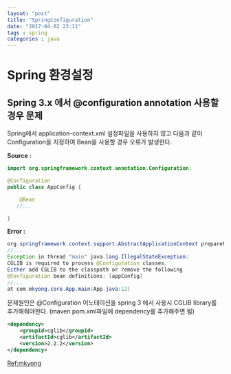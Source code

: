 ```yaml
---
layout: "post"
title: "SpringConfiguration"
date: "2017-04-02 23:11"
tags : spring
categories : java
---
```



# Spring 환경설정

## Spring 3.x 에서 @configuration annotation 사용할 경우 문제

Spring에서 application-context.xml 설정파일을 사용하지 않고 다음과 같이 Configuration을 지정하여 Bean을 사용할 경우 오류가 발생한다.

**Source :**
```java
import org.springframework.context.annotation.Configuration;

@Configuration
public class AppConfig {

	@Bean
   //...

}
```

**Error :**
```java
org.springframework.context.support.AbstractApplicationContext prepareRefresh
//...
Exception in thread "main" java.lang.IllegalStateException:
CGLIB is required to process @Configuration classes.
Either add CGLIB to the classpath or remove the following
@Configuration bean definitions: [appConfig]
//...
at com.mkyong.core.App.main(App.java:12)
```

문제원인은 @Configuration 어노테이션을 spring 3 에서 사용시  CGLIB  library를 추가해줘야한다.
(maven pom.xml파일에 dependency를 추가해주면 됨)

```xml
<dependency>
	<groupId>cglib</groupId>
	<artifactId>cglib</artifactId>
	<version>2.2.2</version>
</dependency>

```


[Ref:mkyong](https://www.mkyong.com/spring3/cglib-is-required-to-process-configuration-classes/)
